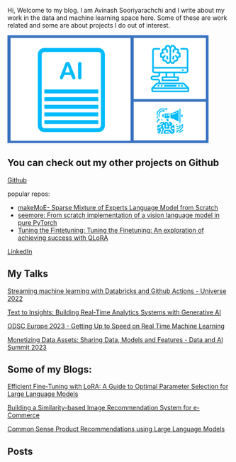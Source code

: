 Hi, Welcome to my blog. I am Avinash Sooriyarachchi and I write about my work in the data and machine learning space here. Some of these are work related and some are about projects I do out of interest.

![Blog logo](images/blogImage.png)

## You can check out my other projects on Github

 [Github](https://github.com/AviSoori1x)
 
   popular repos:
   
  - [makeMoE- Sparse Mixture of Experts Language Model from Scratch](https://github.com/AviSoori1x/makeMoE)
  - [seemore: From scratch implementation of a vision language model in pure PyTorch](https://github.com/AviSoori1x/seemore)
  - [Tuning the Fintetuning: Tuning the Finetuning: An exploration of achieving success with QLoRA](https://github.com/AviSoori1x/Tuning-the-Finetuning)
     
    

 [LinkedIn](https://www.linkedin.com/in/avinash-sooriyarachchi-104b45100/)

 ## My Talks
[Streaming machine learning with Databricks and Github Actions - Universe 2022](https://youtu.be/ogk__G33E-A?si=GO01BOIVzLs78pOK)

[Text to Insights: Building Real-Time Analytics Systems with Generative AI](https://youtu.be/yJ0ywuG_yv4?t=12880)

[ODSC Europe 2023 - Getting Up to Speed on Real Time Machine Learning](https://youtu.be/eJqqDZkBrzE?si=QTXPKWQQJ0EqzklY)

[Monetizing Data Assets: Sharing Data, Models and Features - Data and AI Summit 2023](https://youtu.be/wj_WtrrEfi8?si=kWgx-jF6nD_f0-h0)

## Some of my Blogs:
[Efficient Fine-Tuning with LoRA: A Guide to Optimal Parameter Selection for Large Language Models](https://www.databricks.com/blog/efficient-fine-tuning-lora-guide-llms)

[Building a Similarity-based Image Recommendation System for e-Commerce](https://www.databricks.com/blog/2022/03/01/building-a-similarity-based-image-recommendation-system-for-e-commerce.html)

[Common Sense Product Recommendations using Large Language Models](https://www.databricks.com/blog/common-sense-product-recommendations-using-large-language-models)

## Posts

